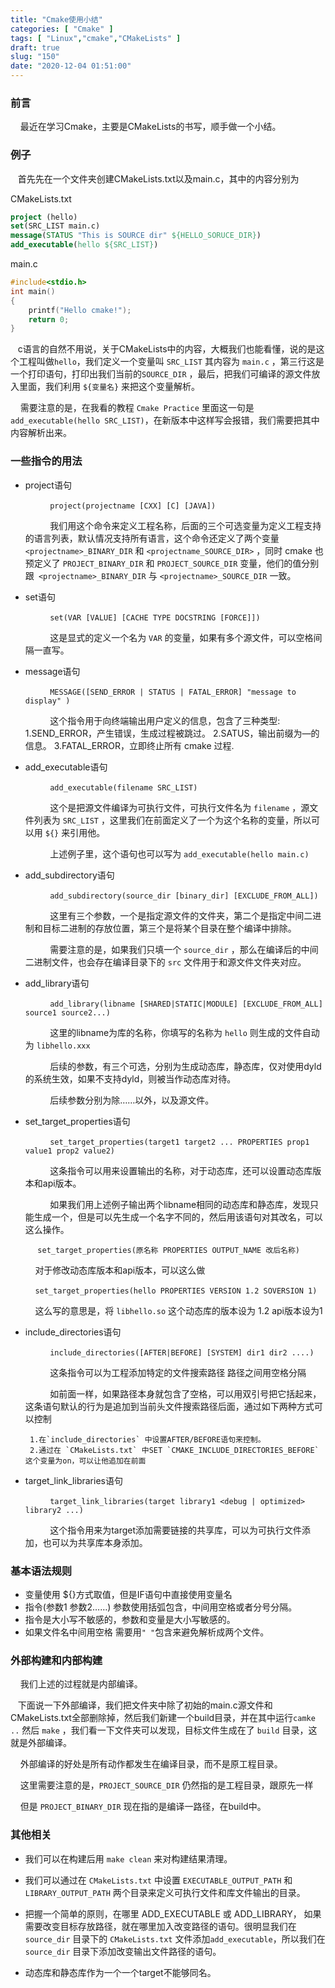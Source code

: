 ```yaml
---
title: "Cmake使用小结"
categories: [ "Cmake" ]
tags: [ "Linux","cmake","CMakeLists" ]
draft: true
slug: "150"
date: "2020-12-04 01:51:00"
---
```


### 前言

​	&nbsp;&nbsp;&nbsp;最近在学习Cmake，主要是CMakeLists的书写，顺手做一个小结。

### 例子

​	&nbsp;&nbsp;&nbsp;首先先在一个文件夹创建CMakeLists.txt以及main.c，其中的内容分别为

CMakeLists.txt

```cmake
project (hello)
set(SRC_LIST main.c)
message(STATUS "This is SOURCE dir" ${HELLO_SORUCE_DIR})
add_executable(hello ${SRC_LIST})
```

main.c

```c
#include<stdio.h>
int main()
{
    printf("Hello cmake!");
    return 0;
}
```

​	&nbsp;&nbsp;&nbsp;c语言的自然不用说，关于CMakeLists中的内容，大概我们也能看懂，说的是这个工程叫做`hello`，我们定义一个变量叫 `SRC_LIST` 其内容为 `main.c` ，第三行这是一个打印语句，打印出我们当前的`SOURCE_DIR` ，最后，把我们可编译的源文件放入里面，我们利用 `${变量名}` 来把这个变量解析。

​	&nbsp;&nbsp;&nbsp;需要注意的是，在我看的教程 `Cmake Practice` 里面这一句是 `add_executable(hello SRC_LIST)`，在新版本中这样写会报错，我们需要把其中内容解析出来。



### 一些指令的用法

+ project语句

  &nbsp;&nbsp;&nbsp;&nbsp;&nbsp;&nbsp;&nbsp;&nbsp;&nbsp;&nbsp;`project(projectname [CXX] [C] [JAVA])` 

  &nbsp;&nbsp;&nbsp;&nbsp;&nbsp;&nbsp;&nbsp;&nbsp;&nbsp;&nbsp;我们用这个命令来定义工程名称，后面的三个可选变量为定义工程支持的语言列表，默认情况支持所有语言，这个命令还定义了两个变量 `<projectname>_BINARY_DIR` 和 `<projectname_SOURCE_DIR>` ，同时 cmake 也预定义了 `PROJECT_BINARY_DIR` 和 `PROJECT_SOURCE_DIR` 变量，他们的值分别跟` <projectname>_BINARY_DIR` 与 `<projectname>_SOURCE_DIR` 一致。

+ set语句

  &nbsp;&nbsp;&nbsp;&nbsp;&nbsp;&nbsp;&nbsp;&nbsp;&nbsp;&nbsp;`set(VAR [VALUE] [CACHE TYPE DOCSTRING [FORCE]])` 

  &nbsp;&nbsp;&nbsp;&nbsp;&nbsp;&nbsp;&nbsp;&nbsp;&nbsp;&nbsp;这是显式的定义一个名为 `VAR` 的变量，如果有多个源文件，可以空格间隔一直写。

+ message语句

  &nbsp;&nbsp;&nbsp;&nbsp;&nbsp;&nbsp;&nbsp;&nbsp;&nbsp;&nbsp;`MESSAGE([SEND_ERROR | STATUS | FATAL_ERROR] "message to display" )` 

  &nbsp;&nbsp;&nbsp;&nbsp;&nbsp;&nbsp;&nbsp;&nbsp;&nbsp;&nbsp;这个指令用于向终端输出用户定义的信息，包含了三种类型: 
       1.SEND_ERROR，产生错误，生成过程被跳过。 
       2.SATUS，输出前缀为—的信息。 
       3.FATAL_ERROR，立即终止所有 cmake 过程.

+ add_executable语句

  &nbsp;&nbsp;&nbsp;&nbsp;&nbsp;&nbsp;&nbsp;&nbsp;&nbsp;&nbsp;`add_executable(filename SRC_LIST)`

  &nbsp;&nbsp;&nbsp;&nbsp;&nbsp;&nbsp;&nbsp;&nbsp;&nbsp;&nbsp;这个是把源文件编译为可执行文件，可执行文件名为 `filename` ，源文件列表为 `SRC_LIST` ，这里我们在前面定义了一个为这个名称的变量，所以可以用 `${}` 来引用他。

  &nbsp;&nbsp;&nbsp;&nbsp;&nbsp;&nbsp;&nbsp;&nbsp;&nbsp;&nbsp;上述例子里，这个语句也可以写为 `add_executable(hello main.c)`

+ add_subdirectory语句

  &nbsp;&nbsp;&nbsp;&nbsp;&nbsp;&nbsp;&nbsp;&nbsp;&nbsp;&nbsp;`add_subdirectory(source_dir [binary_dir] [EXCLUDE_FROM_ALL])` 

  &nbsp;&nbsp;&nbsp;&nbsp;&nbsp;&nbsp;&nbsp;&nbsp;&nbsp;&nbsp;这里有三个参数，一个是指定源文件的文件夹，第二个是指定中间二进制和目标二进制的存放位置，第三个是将某个目录在整个编译中排除。

  &nbsp;&nbsp;&nbsp;&nbsp;&nbsp;&nbsp;&nbsp;&nbsp;&nbsp;&nbsp;需要注意的是，如果我们只填一个 `source_dir` ，那么在编译后的中间二进制文件，也会存在编译目录下的 `src` 文件用于和源文件文件夹对应。

+ add_library语句

  &nbsp;&nbsp;&nbsp;&nbsp;&nbsp;&nbsp;&nbsp;&nbsp;&nbsp;&nbsp;`add_library(libname [SHARED|STATIC|MODULE] [EXCLUDE_FROM_ALL] source1 source2...)`

  &nbsp;&nbsp;&nbsp;&nbsp;&nbsp;&nbsp;&nbsp;&nbsp;&nbsp;&nbsp;这里的libname为库的名称，你填写的名称为 `hello` 则生成的文件自动为 `libhello.xxx` 

  &nbsp;&nbsp;&nbsp;&nbsp;&nbsp;&nbsp;&nbsp;&nbsp;&nbsp;&nbsp;后续的参数，有三个可选，分别为生成动态库，静态库，仅对使用dyld的系统生效，如果不支持dyld，则被当作动态库对待。

  &nbsp;&nbsp;&nbsp;&nbsp;&nbsp;&nbsp;&nbsp;&nbsp;&nbsp;&nbsp;后续参数分别为除……以外，以及源文件。

+ set_target_properties语句

  &nbsp;&nbsp;&nbsp;&nbsp;&nbsp;&nbsp;&nbsp;&nbsp;&nbsp;&nbsp;`set_target_properties(target1 target2 ... PROPERTIES prop1 value1 prop2 value2)`

  &nbsp;&nbsp;&nbsp;&nbsp;&nbsp;&nbsp;&nbsp;&nbsp;&nbsp;&nbsp;这条指令可以用来设置输出的名称，对于动态库，还可以设置动态库版本和api版本。

  &nbsp;&nbsp;&nbsp;&nbsp;&nbsp;&nbsp;&nbsp;&nbsp;&nbsp;&nbsp;如果我们用上述例子输出两个libname相同的动态库和静态库，发现只能生成一个，但是可以先生成一个名字不同的，然后用该语句对其改名，可以这么操作。

 &nbsp;&nbsp;&nbsp;&nbsp;&nbsp;&nbsp;&nbsp;&nbsp;&nbsp;&nbsp; `set_target_properties(原名称 PROPERTIES OUTPUT_NAME 改后名称)`

  &nbsp;&nbsp;&nbsp;&nbsp;&nbsp;&nbsp;&nbsp;&nbsp;&nbsp;&nbsp;对于修改动态库版本和api版本，可以这么做

  &nbsp;&nbsp;&nbsp;&nbsp;&nbsp;&nbsp;&nbsp;&nbsp;&nbsp;&nbsp;`set_target_properties(hello PROPERTIES VERSION 1.2 SOVERSION 1)` 

  &nbsp;&nbsp;&nbsp;&nbsp;&nbsp;&nbsp;&nbsp;&nbsp;&nbsp;&nbsp;这么写的意思是，将 `libhello.so` 这个动态库的版本设为 1.2 api版本设为1

+ include_directories语句

  &nbsp;&nbsp;&nbsp;&nbsp;&nbsp;&nbsp;&nbsp;&nbsp;&nbsp;&nbsp;`include_directories([AFTER|BEFORE] [SYSTEM] dir1 dir2 ....)` 

  &nbsp;&nbsp;&nbsp;&nbsp;&nbsp;&nbsp;&nbsp;&nbsp;&nbsp;&nbsp;这条指令可以为工程添加特定的文件搜索路径 路径之间用空格分隔

  &nbsp;&nbsp;&nbsp;&nbsp;&nbsp;&nbsp;&nbsp;&nbsp;&nbsp;&nbsp;如前面一样，如果路径本身就包含了空格，可以用双引号把它括起来，这条语句默认的行为是追加到当前头文件搜索路径后面，通过如下两种方式可以控制

       1.在`include_directories` 中设置AFTER/BEFORE语句来控制。
       2.通过在 `CMakeLists.txt` 中SET `CMAKE_INCLUDE_DIRECTORIES_BEFORE` 这个变量为on，可以让他追加在前面

+ target_link_libraries语句

  &nbsp;&nbsp;&nbsp;&nbsp;&nbsp;&nbsp;&nbsp;&nbsp;&nbsp;&nbsp;`target_link_libraries(target library1 <debug | optimized> library2 ...)`

  &nbsp;&nbsp;&nbsp;&nbsp;&nbsp;&nbsp;&nbsp;&nbsp;&nbsp;&nbsp;这个指令用来为target添加需要链接的共享库，可以为可执行文件添加，也可以为共享库本身添加。

### 基本语法规则

+ 变量使用 ${}方式取值，但是IF语句中直接使用变量名
+ 指令(参数1 参数2……) 参数使用括弧包含，中间用空格或者分号分隔。
+ 指令是大小写不敏感的，参数和变量是大小写敏感的。
+ 如果文件名中间用空格 需要用`" "`包含来避免解析成两个文件。

### 外部构建和内部构建

​	&nbsp;&nbsp;&nbsp;我们上述的过程就是内部编译。

​	&nbsp;&nbsp;&nbsp;下面说一下外部编译，我们把文件夹中除了初始的main.c源文件和CMakeLists.txt全部删除掉，然后我们新建一个build目录，并在其中运行`camke ..` 然后 `make` ，我们看一下文件夹可以发现，目标文件生成在了 `build` 目录，这就是外部编译。

​	&nbsp;&nbsp;&nbsp;外部编译的好处是所有动作都发生在编译目录，而不是原工程目录。

​	&nbsp;&nbsp;&nbsp;这里需要注意的是，`PROJECT_SOURCE_DIR` 仍然指的是工程目录，跟原先一样

​	&nbsp;&nbsp;&nbsp;但是 `PROJECT_BINARY_DIR` 现在指的是编译一路径，在build中。

### 其他相关

+ 我们可以在构建后用 `make clean` 来对构建结果清理。

+ 我们可以通过在 `CMakeLists.txt` 中设置 `EXECUTABLE_OUTPUT_PATH` 和 `LIBRARY_OUTPUT_PATH` 两个目录来定义可执行文件和库文件输出的目录。

+ 把握一个简单的原则，在哪里 ADD_EXECUTABLE 或 ADD_LIBRARY， 如果需要改变目标存放路径，就在哪里加入改变路径的语句。很明显我们在 `source_dir`  目录下的 `CMakeLists.txt` 文件添加`add_executable`，所以我们在 `source_dir` 目录下添加改变输出文件路径的语句。

+ 动态库和静态库作为一个一个target不能够同名。 